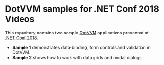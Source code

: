 # DotVVM samples for .NET Conf 2018 Videos

This repository contains two sample [DotVVM](https://github.com/riganti/dotvvm) applications presented at [.NET Conf 2018](https://www.dotnetconf.net).

+ **Sample 1** demonstrates data-binding, form controls and validation in DotVVM. 
+ **Sample 2** shows how to work with data grids and modal dialogs.

